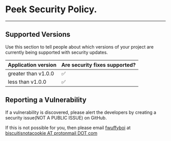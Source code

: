 # Peek Security Policy.

---
## Supported Versions

Use this section to tell people about which versions of your project are
currently being supported with security updates.

| Application version | Are security fixes supported? |
|---------------------|-------------------------------|
| greater than v1.0.0 | ✅                             |
| less than v1.0.0    | ✅                             |

## Reporting a Vulnerability
If a vulnerability is discovered, please alert the developers by creating a security issue(NOT A PUBLIC ISSUE) on GitHub.

If this is not possible for you, then please email [fwuffyboi](https://github.com/fwuffyboi) at [biscuitisnotacookie AT protonmail DOT com](mailto:biscuitisnotacookie@protonmail.com)
